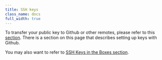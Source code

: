 ```yaml
---
title: SSH keys
class_name: docs
full_width: true
---
```


To transfer your public key to Github or other remotes, please refer to this [section](/docs/dashboard/settings/public-key). There is a section on this page that describes setting up keys with Github.

You may also want to refer to [SSH Keys in the Boxes section](/docs/ide/boxes/sshkeys/ssh).
